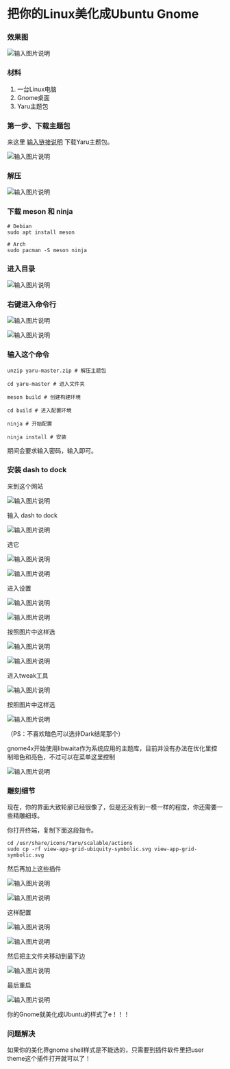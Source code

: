 # 把你的Linux美化成Ubuntu Gnome


### 效果图

![输入图片说明](%E6%88%AA%E5%9B%BE%202024-12-12%2009-11-38.png)

### 材料

1. 一台Linux电脑
2. Gnome桌面
3. Yaru主题包

### 第一步、下载主题包

来这里 [输入链接说明](https://github.com/ubuntu/yaru) 下载Yaru主题包。

![输入图片说明](%E5%9B%BE%E7%89%87.png)

### 解压 

![输入图片说明](%E5%9B%BE%E7%89%871.png)

### 下载 meson 和 ninja


```
# Debian
sudo apt install meson

# Arch
sudo pacman -S meson ninja
```

### 进入目录

![输入图片说明](%E5%9B%BE%E7%89%872.png)

### 右键进入命令行

![输入图片说明](%E5%9B%BE%E7%89%873.png)

![输入图片说明](%E5%9B%BE%E7%89%874.png)

### 输入这个命令


```
unzip yaru-master.zip # 解压主题包

cd yaru-master # 进入文件夹

meson build # 创建构建环境

cd build # 进入配置环境

ninja # 开始配置

ninja install # 安装
```

期间会要求输入密码，输入即可。

### 安装 dash to dock

来到这个网站

![输入图片说明](%E5%9B%BE%E7%89%875.png)

输入 dash to dock

![输入图片说明](%E5%9B%BE%E7%89%876.png)

选它

![输入图片说明](%E5%9B%BE%E7%89%877.png)

![输入图片说明](%E5%9B%BE%E7%89%878.png)

进入设置

![输入图片说明](%E5%9B%BE%E7%89%879.png)

![输入图片说明](%E5%9B%BE%E7%89%8710.png)

按照图片中这样选

![输入图片说明](%E5%9B%BE%E7%89%8711.png)

![输入图片说明](%E5%9B%BE%E7%89%8712.png)

进入tweak工具

![输入图片说明](%E5%9B%BE%E7%89%8713.png)

按照图片中这样选

![输入图片说明](%E5%9B%BE%E7%89%8714.png)

（PS：不喜欢暗色可以选非Dark结尾那个）

gnome4x开始使用libwaita作为系统应用的主题库，目前并没有办法在优化里控制暗色和亮色，不过可以在菜单这里控制

![输入图片说明](%E5%9B%BE%E7%89%8715.png)

### 雕刻细节

现在，你的界面大致轮廓已经很像了，但是还没有到一模一样的程度，你还需要一些精雕细琢。

你打开终端，复制下面这段指令。


```
cd /usr/share/icons/Yaru/scalable/actions
sudo cp -rf view-app-grid-ubiquity-symbolic.svg view-app-grid-symbolic.svg
```

然后再加上这些插件

![输入图片说明](%E5%9B%BE%E7%89%8716.png)

![输入图片说明](%E5%9B%BE%E7%89%8717.png)

这样配置

![输入图片说明](%E5%9B%BE%E7%89%8718.png)

![输入图片说明](%E5%9B%BE%E7%89%8719.png)

然后把主文件夹移动到最下边

![输入图片说明](%E5%9B%BE%E7%89%8720.png)

最后重启

![输入图片说明](%E5%9B%BE%E7%89%8721.png)

你的Gnome就美化成Ubuntu的样式了e！！！

### 问题解决

如果你的美化界gnome shell样式是不能选的，只需要到插件软件里把user theme这个插件打开就可以了！